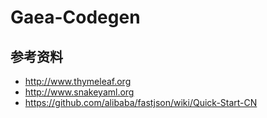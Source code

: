 # Gaea-Codegen

## 参考资料
- http://www.thymeleaf.org
- http://www.snakeyaml.org
- https://github.com/alibaba/fastjson/wiki/Quick-Start-CN
